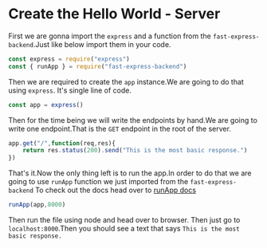 # Create the Hello World - Server

First we are gonna import the `express` and a function from the `fast-express-backend`.Just like below import them in your code.

```javascript
const express = require("express")
const { runApp } = require("fast-express-backend")
```

Then we are required to create the `app` instance.We are going to do that using `express`. It's single line of code.

```javascript
const app = express()
```

Then for the time being we will write the endpoints by hand.We are going to write one endpoint.That is the `GET` endpoint in the root of the server.
```javascript
app.get("/",function(req,res){
    return res.status(200).send("This is the most basic response.")
})
```

That's it.Now the only thing left is to run the app.In order to do that we are going to use `runApp` function we just imported from the `fast-express-backend`
To check out the docs head over to [runApp docs](../lib/runApp.md)
```javascript
runApp(app,8000)
```

Then run the file using node and head over to browser. Then just go to `localhost:8000`.Then you should see a text that says `This is the most basic response.`